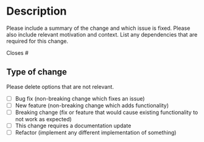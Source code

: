 <!---
Thanks for creating a Pull Request !

Please read the following before submitting:
- Keep your PR as small as possible.
- Limit your PR to one type (docs, feature, refactoring, ci, repo, or bugfix)
-->

# Description

Please include a summary of the change and which issue is fixed. Please also include relevant motivation and context. List any dependencies that are required for this change.

Closes # <!-- Github issue # here -->

## Type of change

Please delete options that are not relevant.

- [ ] Bug fix (non-breaking change which fixes an issue)
- [ ] New feature (non-breaking change which adds functionality)
- [ ] Breaking change (fix or feature that would cause existing functionality to not work as expected)
- [ ] This change requires a documentation update
- [ ] Refactor (implement any different implementation of something)
